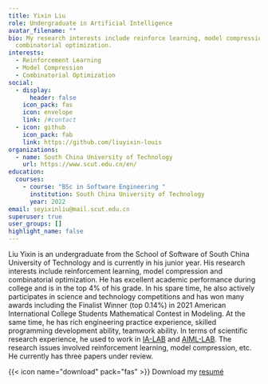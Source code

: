 ```yaml
---
title: Yixin Liu
role: Undergraduate in Artificial Intelligence
avatar_filename: ""
bio: My research interests include reinforce learning, model compression and
  combinatorial optimization.
interests:
  - Reinforcement Learning
  - Model Compression
  - Combinatorial Optimization
social:
  - display:
      header: false
    icon_pack: fas
    icon: envelope
    link: /#contact
  - icon: github
    icon_pack: fab
    link: https://github.com/liuyixin-louis
organizations:
  - name: South China University of Technology
    url: https://www.scut.edu.cn/en/
education:
  courses:
    - course: "BSc in Software Engineering "
      institution: South China University of Technology
      year: 2022
email: seyixinliu@mail.scut.edu.cn
superuser: true
user_groups: []
highlight_name: false
---
```

Liu Yixin is an undergraduate from the School of Software of South China University of Technology and is currently in his junior year. His research interests include reinforcement learning, model compression and combinatorial optimization. He has excellent academic performance during college and is in the top 4% of his grade. In his spare time, he also actively participates in science and technology competitions and has won many awards including the Finalist Winner (top 0.14%) in 2021 American International College Students Mathematical Contest in Modeling. At the same time, he has rich engineering practice experience, skilled programming development ability, teamwork ability.  In terms of scientific research experience, he used to work in [IA-LAB](http://www2.scut.edu.cn/huanghan/) and [AIML-LAB](https://www2.scut.edu.cn/sse/2018/0615/c16788a270752/page.htm). The research issues involved reinforcement learning, model compression, etc. He currently has three papers under review.

{{< icon name="download" pack="fas" >}} Download my [resumé](http://lyx6178.cn:8080/download/cv.pdf)